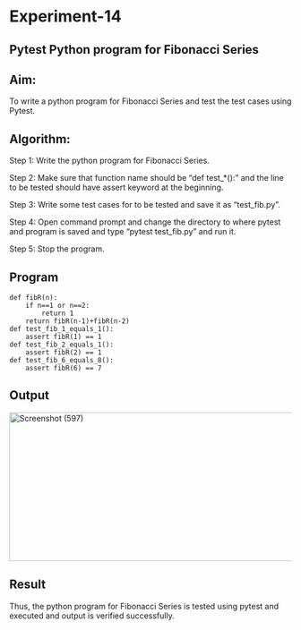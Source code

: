 # Experiment-14
## Pytest Python program for Fibonacci Series 
## Aim:
To write a python program for Fibonacci Series and test the test cases using Pytest.

## Algorithm:
Step 1: Write the python program for Fibonacci Series.

Step 2: Make sure that function name should be “def test_*():” and the line to be tested should have assert keyword at the beginning.

Step 3: Write some test cases for to be tested and save it as “test_fib.py”.

Step 4: Open command prompt and change the directory to where pytest and program is saved and type “pytest test_fib.py” and run it.

Step 5: Stop the program.

## Program
```
def fibR(n): 
    if n==1 or n==2: 
        return 1 
    return fibR(n-1)+fibR(n-2) 
def test_fib_1_equals_1(): 
    assert fibR(1) == 1 
def test_fib_2_equals_1(): 
    assert fibR(2) == 1 
def test_fib_6_equals_8(): 
    assert fibR(6) == 7 
```
## Output

<img width="745" height="266" alt="Screenshot (597)" src="https://github.com/user-attachments/assets/ef0fb345-444b-4a8f-9712-d8909c7506f9" />

## Result
Thus, the python program for Fibonacci Series is tested using pytest and executed and output is verified successfully.
